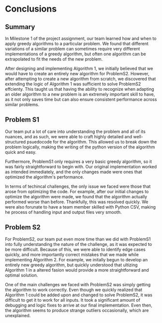# Conclusions

## Summary
In Milestone 1 of the project assignment, our team learned how and when to apply greedy algorithms to a particular problem. We found that different variations of a similar problem can sometimes require very different implementations of a greedy algorithm, but often one algorithm can be extrapolated to fit the needs of the new problem.

After designing and implementing Algorithm 1, we initially believed that we would have to create an entirely new algorithm for ProblemS2. However, after attempting to create a new algorithm from scratch, we discovered that extending the logic of Algorithm 1 was sufficient to solve ProblemS2 effcienty. This taught us that having the ability to recognize when adapting an older algorithm to a new problem is an extremely important skill to have, as it not only saves time but can also ensure consistent performance across similar problems. 

## Problem S1
Our team put a lot of care into understanding the problem and all of its nuances, and as such, we were able to craft highly detailed and well-structured psuedocode for the algorithm. This allowed us to break down the problem logically, making the writing of the python version of the algorithm quick and easy. 

Furthermore, ProblemS1 only requires a very basic greedy algorithm, so it was fairly straightforward to begin with. Our original implementation worked as intended immediately, and the only changes made were ones that optimized the algorithm's performance.

In terms of techincal challenges, the only issue we faced were those that arose from optimizing the code. For example, after our initial changes to optimize the algorithm were made, we found that the algorithm actually performed worse than before. Thankfully, this was resolved quickly. We were also forunate to have a team member skilled with Python CSV, making he process of handling input and output files very smooth.

## Problem S2
For ProblemS2, our team put even more time than we did with ProblemS1 into fully understanding the nature of the challenge, as it was expected to be more difficult. Because of this, we were able to identify edge cases quickly, and more importantly correct mistakes that we made while implementing Algorithm 2. For example, we initally begun to develop an entirely new greedy algorithm, but quickly understood that ultizing Algorithm 1 in a altered fasion would provide a more straightforward and optimal solution.

One of the main challenges we faced with ProblemS2 was simply getting the algorithm to work correctly. Even though we quickly realized that Algorithm 1 could be added upon and changed to solve ProblemS2, it was difficult to get it to work for all inputs. It took a significant amount of debugging and logic fixes to arrive at our final implementation. Even then, the algorithm seems to produce strange outliers occasionally, which are unexplained.
